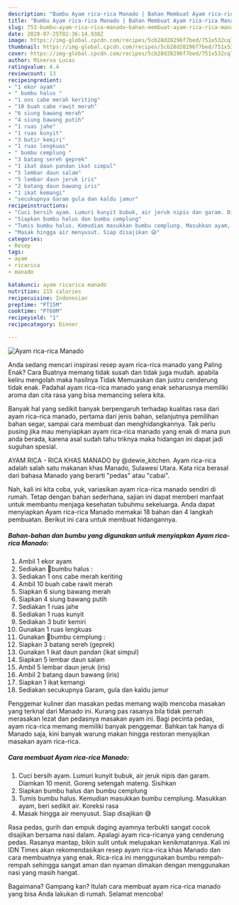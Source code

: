```yaml
---
description: "Bumbu Ayam rica-rica Manado | Bahan Membuat Ayam rica-rica Manado Yang Lezat"
title: "Bumbu Ayam rica-rica Manado | Bahan Membuat Ayam rica-rica Manado Yang Lezat"
slug: 753-bumbu-ayam-rica-rica-manado-bahan-membuat-ayam-rica-rica-manado-yang-lezat
date: 2020-07-25T02:36:14.938Z
image: https://img-global.cpcdn.com/recipes/5cb28d28296f7bed/751x532cq70/ayam-rica-rica-manado-foto-resep-utama.jpg
thumbnail: https://img-global.cpcdn.com/recipes/5cb28d28296f7bed/751x532cq70/ayam-rica-rica-manado-foto-resep-utama.jpg
cover: https://img-global.cpcdn.com/recipes/5cb28d28296f7bed/751x532cq70/ayam-rica-rica-manado-foto-resep-utama.jpg
author: Minerva Lucas
ratingvalue: 4.4
reviewcount: 13
recipeingredient:
- "1 ekor ayam"
- " bumbu halus "
- "1 ons cabe merah keriting"
- "10 buah cabe rawit merah"
- "6 siung bawang merah"
- "4 siung bawang putih"
- "1 ruas jahe"
- "1 ruas kunyit"
- "3 butir kemiri"
- "1 ruas lengkuas"
- " bumbu cemplung "
- "3 batang sereh geprek"
- "1 ikat daun pandan ikat simpul"
- "5 lembar daun salam"
- "5 lembar daun jeruk iris"
- "2 batang daun bawang iris"
- "1 ikat kemangi"
- "secukupnya Garam gula dan kaldu jamur"
recipeinstructions:
- "Cuci bersih ayam. Lumuri kunyit bubuk, air jeruk nipis dan garam. Diamkan 10 menit. Goreng setengah mateng. Sisihkan"
- "Siapkan bumbu halus dan bumbu cemplung"
- "Tumis bumbu halus. Kemudian masukkan bumbu cemplung. Masukkan ayam, beri sedikit air. Koreksi rasa"
- "Masak hingga air menyusut. Siap disajikan 😅"
categories:
- Resep
tags:
- ayam
- ricarica
- manado

katakunci: ayam ricarica manado 
nutrition: 215 calories
recipecuisine: Indonesian
preptime: "PT15M"
cooktime: "PT60M"
recipeyield: "1"
recipecategory: Dinner

---
```



![Ayam rica-rica Manado](https://img-global.cpcdn.com/recipes/5cb28d28296f7bed/751x532cq70/ayam-rica-rica-manado-foto-resep-utama.jpg)

Anda sedang mencari inspirasi resep ayam rica-rica manado yang Paling Enak? Cara Buatnya memang tidak susah dan tidak juga mudah. apabila keliru mengolah maka hasilnya Tidak Memuaskan dan justru cenderung tidak enak. Padahal ayam rica-rica manado yang enak seharusnya memiliki aroma dan cita rasa yang bisa memancing selera kita.

Banyak hal yang sedikit banyak berpengaruh terhadap kualitas rasa dari ayam rica-rica manado, pertama dari jenis bahan, selanjutnya pemilihan bahan segar, sampai cara membuat dan menghidangkannya. Tak perlu pusing jika mau menyiapkan ayam rica-rica manado yang enak di mana pun anda berada, karena asal sudah tahu triknya maka hidangan ini dapat jadi suguhan spesial.

AYAM RICA - RICA KHAS MANADO by @dewie_kitchen. Ayam rica-rica adalah salah satu makanan khas Manado, Sulawesi Utara. Kata rica berasal dari bahasa Manado yang berarti &#34;pedas&#34; atau &#34;cabai&#34;.


Nah, kali ini kita coba, yuk, variasikan ayam rica-rica manado sendiri di rumah. Tetap dengan bahan sederhana, sajian ini dapat memberi manfaat untuk membantu menjaga kesehatan tubuhmu sekeluarga. Anda dapat menyiapkan Ayam rica-rica Manado memakai 18 bahan dan 4 langkah pembuatan. Berikut ini cara untuk membuat hidangannya.

<!--inarticleads1-->

##### Bahan-bahan dan bumbu yang digunakan untuk menyiapkan Ayam rica-rica Manado:

1. Ambil 1 ekor ayam
1. Sediakan  🌻bumbu halus :
1. Sediakan 1 ons cabe merah keriting
1. Ambil 10 buah cabe rawit merah
1. Siapkan 6 siung bawang merah
1. Siapkan 4 siung bawang putih
1. Sediakan 1 ruas jahe
1. Sediakan 1 ruas kunyit
1. Sediakan 3 butir kemiri
1. Gunakan 1 ruas lengkuas
1. Gunakan  🌻bumbu cemplung :
1. Siapkan 3 batang sereh (geprek)
1. Gunakan 1 ikat daun pandan (ikat simpul)
1. Siapkan 5 lembar daun salam
1. Ambil 5 lembar daun jeruk (iris)
1. Ambil 2 batang daun bawang (iris)
1. Siapkan 1 ikat kemangi
1. Sediakan secukupnya Garam, gula dan kaldu jamur


Penggemar kuliner dan masakan pedas memang wajib mencoba masakan yang terknal dari Manado ini. Kurang pas rasanya bila tidak pernah merasakan lezat dan pedasnya masakan ayam ini. Bagi pecinta pedas, ayam rica-rica memang memiliki banyak penggemar. Bahkan tak hanya di Manado saja, kini banyak warung makan hingga restoran menyajikan masakan ayam rica-rica. 

<!--inarticleads2-->

##### Cara membuat Ayam rica-rica Manado:

1. Cuci bersih ayam. Lumuri kunyit bubuk, air jeruk nipis dan garam. Diamkan 10 menit. Goreng setengah mateng. Sisihkan
1. Siapkan bumbu halus dan bumbu cemplung
1. Tumis bumbu halus. Kemudian masukkan bumbu cemplung. Masukkan ayam, beri sedikit air. Koreksi rasa
1. Masak hingga air menyusut. Siap disajikan 😅


Rasa pedas, gurih dan empuk daging ayamnya terbukti sangat cocok disajikan bersama nasi dalam. Apalagi ayam rica-ricanya yang cenderung pedas. Rasanya mantap, bikin sulit untuk melupakan kenikmatannya. Kali ini IDN Times akan rekomendasikan resep ayam rica-rica khas Manado dan cara membuatnya yang enak. Rica-rica ini menggunakan bumbu rempah-rempah sehingga sangat aman dan nyaman dimakan dengan menggunakan nasi yang masih hangat. 

Bagaimana? Gampang kan? Itulah cara membuat ayam rica-rica manado yang bisa Anda lakukan di rumah. Selamat mencoba!

